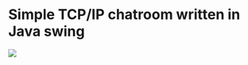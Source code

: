 # Simple TCP/IP chatroom written in Java swing
[![](https://mermaid.ink/img/pako:eNptkLuOAjEMRX_FuGXmB6YArbTFgkRFh9JYyYWJNokhZIQQ4t_JzOyjwZUf51iyH2zVgTu-4jIgWXx6OWWJJlGNj-At2tVqudU-dfSFEJTGvKFebyQZdNdh_RaeMStpRKiHZIr4QcdZW9F2cupiP9sNbSZjoqu2eI9v6AgEOmVIWXDDETmKd_WKxygYLj0iDHc1dZK_DZv0rJwMRff3ZLk7Srii4eHspPye_Nc9Szqo_tdwvmjezX-a3vV8AUFcZDU?type=png)](https://mermaid.live/edit#pako:eNptkLuOAjEMRX_FuGXmB6YArbTFgkRFh9JYyYWJNokhZIQQ4t_JzOyjwZUf51iyH2zVgTu-4jIgWXx6OWWJJlGNj-At2tVqudU-dfSFEJTGvKFebyQZdNdh_RaeMStpRKiHZIr4QcdZW9F2cupiP9sNbSZjoqu2eI9v6AgEOmVIWXDDETmKd_WKxygYLj0iDHc1dZK_DZv0rJwMRff3ZLk7Srii4eHspPye_Nc9Szqo_tdwvmjezX-a3vV8AUFcZDU)
